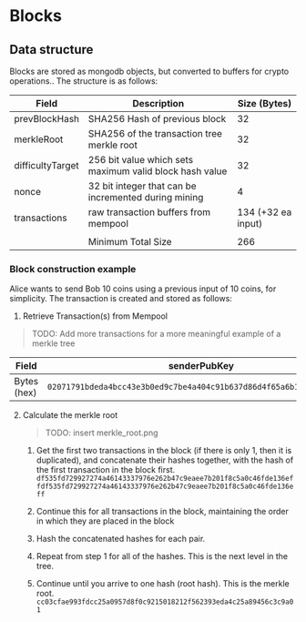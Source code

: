 # Blocks

## Data structure
Blocks are stored as mongodb objects, but converted to buffers for crypto operations..  The structure is as follows:

| Field            |  Description                                             |  Size (Bytes)       | 
|------------------|----------------------------------------------------------|---------------------| 
| prevBlockHash    |  SHA256 Hash of previous block                           |  32                 | 
| merkleRoot       |  SHA256 of the transaction tree merkle root              |  32                 | 
| difficultyTarget |  256 bit value which sets maximum valid block hash value |  32                 | 
| nonce            |  32 bit integer that can be incremented during mining    |  4                  | 
| transactions     |  raw transaction buffers from mempool                    |  134 (+32 ea input) | 
|                  |                                                          |                     | 
|                  |  Minimum Total Size                                      |  266                | 

### Block construction example
Alice wants to send Bob 10 coins using a previous input of 10 coins, for simplicity. The transaction is created and stored as follows:

1. Retrieve Transaction(s) from Mempool  
> TODO: Add more transactions for a more meaningful example of a merkle tree  

| Field | senderPubKey | receiverPubKey | input1 | amount | sig | hash |
|---|---|---|---|---|---|---|
| Bytes (hex) | `02071791bdeda4bcc43e3b0ed9c7be4a404c91b637d86d4f65a6b1720d6f13682e` | `02a5a6f3744db671d0a19970c49f31387a8c811e7da8a971d08b7927206d815100` | `f80b755a0b2a5ae930aa89f38c896ee6a8ce0a34c900aeac400104e6b06ef36e` | `01000000` | `f989e31f78f07a5efb246daa7ac4ba1b3534f5c17b50324ec15804428e469f72566a33ee1771b8c1574be350e9a8f0a11747ef94351cfd35bf1e3286406644c8` | `df535fd729927274a46143337976e262b47c9eaee7b201f8c5a0c46fde136eff`

2. Calculate the merkle root
    > TODO: insert merkle_root.png

    1. Get the first two transactions in the block (if there is only 1, then it is duplicated), and concatenate their hashes together, with the hash of the first transaction in the block first.
    `df535fd729927274a46143337976e262b47c9eaee7b201f8c5a0c46fde136effdf535fd729927274a46143337976e262b47c9eaee7b201f8c5a0c46fde136eff`

    2. Continue this for all transactions in the block, maintaining the order in which they are placed in the block

    3. Hash the concatenated hashes for each pair.
    
    4. Repeat from step 1 for all of the hashes. This is the next level in the tree.

    5. Continue until you arrive to one hash (root hash). This is the merkle root.
    `cc03cfae993fdcc25a0957d8f0c9215018212f562393eda4c25a89456c3c9a01`
    
